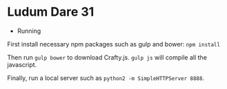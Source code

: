 Ludum Dare 31
=============

* Running

First install necessary npm packages such as gulp and bower:
`npm install`

Then run `gulp bower` to download Crafty.js.
`gulp js` will compile all the javascript.

Finally, run a local server such as `python2 -m SimpleHTTPServer 8888`.

